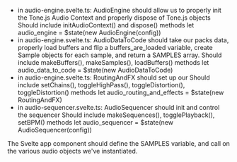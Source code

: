 - in audio-engine.svelte.ts:
  AudioEngine should allow us to properly init the Tone.js Audio Context and properly dispose of Tone.js objects
  Should include initAudioContext() and dispose() methods
  let audio_engine = $state(new AudioEngine(config))
- in audio-engine.svelte.ts:
  AudioDataToCode should take our packs data,
  properly load buffers and flip a buffers_are_loaded variable,
  create Sample objects for each sample, and
  return a SAMPLES array.
  Should include makeBuffers(), makeSamples(), loadBuffers() methods
  let audio_data_to_code = $state(new AudioDataToCode)
- in audio-engine.svelte.ts:
  RoutingAndFX should set up our
  Should include setChains(), toggleHighPass(), toggleDistortion(), toggleDistortion() methods
  let audio_routing_and_effects = $state(new RoutingAndFX)
- in audio-sequencer.svelte.ts:
  AudioSequencer should init and control the sequencer
  Should include makeSequences(), togglePlayback(), setBPM() methods
  let audio_sequencer = $state(new AudioSequencer(config))

The Svelte app component should define the SAMPLES variable, and call on the various audio objects we've instantiated.
